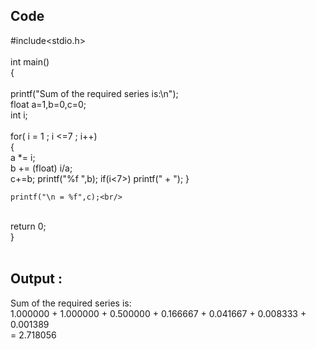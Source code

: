 ## Code 
#include<stdio.h> <br/>
<br/>
int main()<br/>
{<br/>
<br/>
    printf("Sum of the required series is:\n"); <br/>
    float  a=1,b=0,c=0;<br/>
    int i;<br/>
<br/>
    for( i = 1 ; i <=7 ; i++)<br/>
    {<br/>
        a *= i;<br/>
        b +=  (float) i/a;<br/>
        c+=b;
        printf("%f ",b);
        if(i<7>)
        printf(" + ");
    }
   
    printf("\n = %f",c);<br/>
<br/>
    return 0;<br/>
}<br/>
<br/>

## Output : 
Sum of the required series is: <br/>
1.000000   + 1.000000   + 0.500000   + 0.166667   + 0.041667   + 0.008333   + 0.001389  <br/>
 = 2.718056<br/>